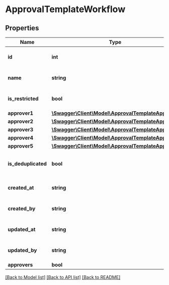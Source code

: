 # ApprovalTemplateWorkflow

## Properties
Name | Type | Description | Notes
------------ | ------------- | ------------- | -------------
**id** | **int** | ID of the approval workflow. | [optional] 
**name** | **string** | Name of the approval workflow. | 
**is_restricted** | **bool** | Whether the criteria is restricted. | 
**approver1** | [**\Swagger\Client\Model\ApprovalTemplateApprover**](ApprovalTemplateApprover.md) |  | [optional] 
**approver2** | [**\Swagger\Client\Model\ApprovalTemplateApprover**](ApprovalTemplateApprover.md) |  | [optional] 
**approver3** | [**\Swagger\Client\Model\ApprovalTemplateApprover**](ApprovalTemplateApprover.md) |  | [optional] 
**approver4** | [**\Swagger\Client\Model\ApprovalTemplateApprover**](ApprovalTemplateApprover.md) |  | [optional] 
**approver5** | [**\Swagger\Client\Model\ApprovalTemplateApprover**](ApprovalTemplateApprover.md) |  | [optional] 
**is_deduplicated** | **bool** | Whether the criteria has been deduplicated. | [optional] 
**created_at** | **string** | The creation time of the entity. | [optional] 
**created_by** | **string** | The user that created the entity. | [optional] 
**updated_at** | **string** | The last updated time of the entity. | [optional] 
**updated_by** | **string** | The user that last updated the entity. | [optional] 
**approvers** | **bool** |  | [optional] 

[[Back to Model list]](../README.md#documentation-for-models) [[Back to API list]](../README.md#documentation-for-api-endpoints) [[Back to README]](../README.md)


